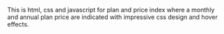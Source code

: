 This is html, css and javascript for plan and price index where a monthly and annual plan price are indicated with impressive css design and hover effects. 
